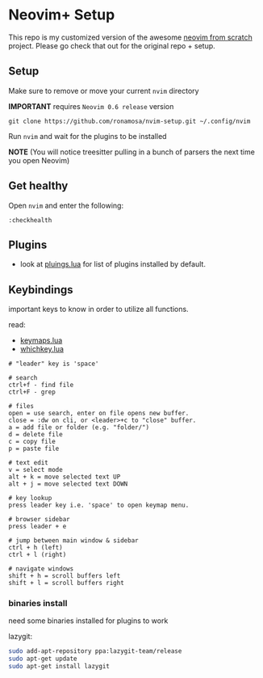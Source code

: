 # Neovim+ Setup 

This repo is my customized version of the awesome [neovim from scratch](https://github.com/LunarVim/Neovim-from-scratch) project. Please go check that out for the original repo + setup.

## Setup 

Make sure to remove or move your current `nvim` directory

**IMPORTANT** requires `Neovim 0.6 release` version
```
git clone https://github.com/ronamosa/nvim-setup.git ~/.config/nvim
```

Run `nvim` and wait for the plugins to be installed 

**NOTE** (You will notice treesitter pulling in a bunch of parsers the next time you open Neovim) 

## Get healthy

Open `nvim` and enter the following:

```
:checkhealth
```

## Plugins 

- look at [pluings.lua](lua/user/plugins.lua) for list of plugins installed by default.

## Keybindings

important keys to know in order to utilize all functions.

read:

- [keymaps.lua](./lua/user/keymaps.lua)
- [whichkey.lua](./lua/user/whichkey.lua) 

```
# "leader" key is 'space'

# search
ctrl+f - find file
ctrl+F - grep

# files 
open = use search, enter on file opens new buffer.
close = :dw on cli, or <leader>+c to "close" buffer.
a = add file or folder (e.g. "folder/")
d = delete file
c = copy file
p = paste file

# text edit
v = select mode
alt + k = move selected text UP
alt + j = move selected text DOWN

# key lookup
press leader key i.e. 'space' to open keymap menu.

# browser sidebar
press leader + e 

# jump between main window & sidebar
ctrl + h (left)
ctrl + l (right)

# navigate windows
shift + h = scroll buffers left
shift + l = scroll buffers right
```

### binaries install

need some binaries installed for plugins to work

lazygit:

```sh
sudo add-apt-repository ppa:lazygit-team/release
sudo apt-get update
sudo apt-get install lazygit
```
